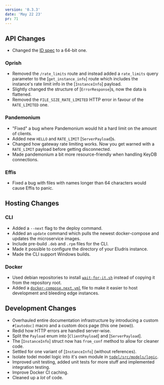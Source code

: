 ```yaml
---
version: '0.3.3'
date: 'May 22 23'
pr: 71
---
```


## API Changes

- Changed the [ID spec](/extra/detailed#ids) to a 64-bit one.

### Oprish

- Removed the `/rate_limits` route and instead added a `rate_limits` query parameter to the [`get_instance_info`]
  route which includes the instance's rate limit info in the [`InstanceInfo`] payload.
- Slightly changed the structure of [`ErrorResponse`]s, now the data is flattened.
- Removed the `FILE_SIZE_RATE_LIMITED` HTTP error in favour of the `RATE_LIMITED` one.

### Pandemonium

- "Fixed" a bug where Pandemonium would hit a hard limit on the amount of clients.
- Added new `HELLO` and `RATE_LIMIT` [`ServerPayload`]s.
- Changed how gateway rate limiting works. Now you get warned with a `RATE_LIMIT` payload
  before getting disconnected.
- Made pandemonium a bit more resource-friendly when handling KeyDB connections.

### Effis

- Fixed a bug with files with names longer than 64 characters would cause Effis to panic.

## Hosting Changes

### CLI

- Added a `--next` flag to the deploy command.
- Added an `update` command which pulls the newest docker-compose and updates the
  microservice images.
- Include pre-build `.deb` and `.rpm` files for the CLI.
- Made it possible to configure the directory of your Eludris instance.
- Made the CLI support Windows builds.

### Docker

- Used debian repositories to install [`wait-for-it.sh`](https://github.com/vishnubob/wait-for-it)
  instead of copying it from the repository root.
- Added a [`docker-compose.next.yml`](https://github.com/eludris/eludris/blob/main/docker-compose.next.yml)
  file to make it easier to host development and bleeding edge instances.

## Development Changes

- Overhauled entire documentation infrastructure by introducing a custom `#[autodoc]`
  macro and a custom docs page (this one (wow)).
- Redid how HTTP errors are handled server-wise.
- Split the `Payload` enum into [`ClientPayload`] and [`ServerPayload`].
- The [`InstanceInfo`] struct now has `from_conf` method to allow for cleaner code.
- Settled for one variant of [`InstanceInfo`] (without references).
- Isolate todel model logic into it's own module in [`todel/src/models/logic`](https://github.com/eludris/eludris/tree/main/todel/src/models/logic).
- Improved unit testing, added unit tests for more stuff and implemented integration testing.
- Improve Docker CI caching.
- Cleaned up a *lot* of code.
